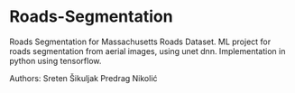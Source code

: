 # Roads-Segmentation
Roads Segmentation for Massachusetts Roads Dataset.
ML project for roads segmentation from aerial images, using unet dnn.
Implementation in python using tensorflow.

Authors:
  Sreten Šikuljak
  Predrag Nikolić
